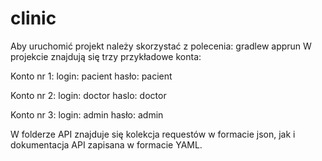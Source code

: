 # clinic

Aby uruchomić projekt należy skorzystać z polecenia: gradlew apprun
W projekcie znajdują się trzy przykładowe konta:

Konto nr 1:
login: pacient
hasło: pacient

Konto nr 2:
login: doctor
haslo: doctor

Konto nr 3:
login: admin
hasło: admin

W folderze API znajduje się kolekcja requestów w formacie json, jak i dokumentacja API zapisana w formacie YAML.
